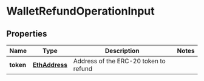 # WalletRefundOperationInput

## Properties

Name | Type | Description | Notes
------------ | ------------- | ------------- | -------------
**token** | [**EthAddress**](EthAddress.md) | Address of the ERC-20 token to refund |